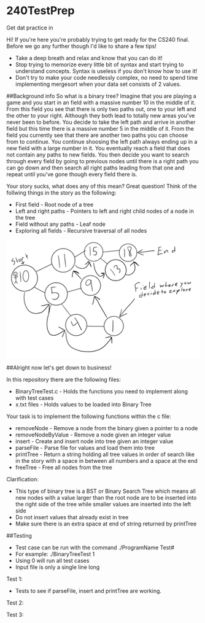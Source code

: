 # 240TestPrep
Get dat practice in

Hi! If you're here you're probably trying to get ready for the CS240 final. Before we go any further though I'd like to share a few tips!
- Take a deep breath and relax and know that you can do it!
- Stop trying to memorize every little bit of syntax and start trying to understand concepts. Syntax is useless if you don't know
  how to use it!
- Don't try to make your code needlessly complex, no need to spend time implementing mergesort when your data set consists of 2 values.

##Background info
So what is a binary tree? Imagine that you are playing a game and you start in an field with a massive number 10 in the middle of it. From this field you see that there is only two paths out, 
one to your left and the other to your right. Although they both lead to totally new areas you've never been to before. You decide to take the left path 
and arrive in another field but this time there is a massive number 5 in the middle of it. From the field you currently see that there are another two paths 
you can choose from to continue. You continue shoosing the left path always ending up in a new field with a large number in it. You eventually reach 
a field that does not contain any paths to new fields. You then decide you want to search through every field by going to previous nodes until there is a right path you can go down and then search all right paths leading from that one and repeat until you've gone though every field there is.

Your story sucks, what does any of this mean?
Great question!
Think of the follwing things in the story as the following:
- First field - Root node of a tree
- Left and right paths - Pointers to left and right child nodes of a node in the tree
- Field without any paths - Leaf node
- Exploring all fields - Recursive traversal of all nodes

![alt tag](images/tree.JPG)

##Alright now let's get down to business!

In this repository there are the following files:
- BinaryTreeTest.c - Holds the functions you need to implement along with test cases
- x.txt files - Holds values to be loaded into Binary Tree

Your task is to implement the following functions within the c file:
- removeNode - Remove a node from the binary given a pointer to a node
- removeNodeByValue - Remove a node given an integer value
- insert - Create and insert node into tree given an integer value
- parseFile - Parse file for values and load them into tree
- printTree - Return a string holding all tree values in order of search like in the story with a space in between all numbers and a space at the end
- freeTree - Free all nodes from the tree

Clarification: 
- This type of binary tree is a BST or Binary Search Tree which means all new nodes with a value larger than the root node are to be inserted into the right side of the tree while smaller values are inserted into the left side
- Do not insert values that already exist in tree
- Make sure there is an extra space at end of string returned by printTree

##Testing
- Test case can be run with the command ./ProgramName Test#
- For example: ./BinaryTreeTest 1
- Using 0 will run all test cases
- Input file is only a single line long

Test 1:
- Tests to see if parseFile, insert and printTree are working.

Test 2:


Test 3:
